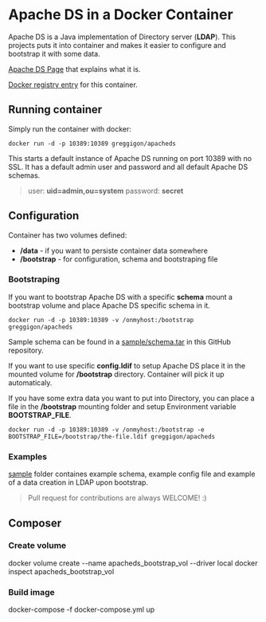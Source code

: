 Apache DS in a Docker Container
===============================

Apache DS is a Java implementation of Directory server (**LDAP**). This projects puts it into container and makes it easier to configure and bootstrap it with some data.

[Apache DS Page](1) that explains what it is.

[Docker registry entry](3) for this container.

## Running container
Simply run the container with docker:

	
	docker run -d -p 10389:10389 greggigon/apacheds
	



This starts a default instance of Apache DS running on port 10389 with no SSL. It has a default admin user and password and all default Apache DS schemas. 

> user: **uid=admin,ou=system** password: **secret**


## Configuration 
Container has two volumes defined:

* **/data** - if you want to persiste container data somewhere
* **/bootstrap** - for configuration, schema and bootstraping file

### Bootstraping

If you want to bootstrap Apache DS with a specific **schema** mount a bootstrap volume and place Apache DS specific schema in it.


	docker run -d -p 10389:10389 -v /onmyhost:/bootstrap greggigon/apacheds

Sample schema can be found in a [sample/schema.tar](2) in this GitHub repository. 

If you want to use specific **config.ldif** to setup Apache DS place it in the mounted volume for **/bootstrap** directory. Container will pick it up automaticaly.

If you have some extra data you want to put into Directory, you can place a file in the **/bootstrap** mounting folder and setup Environment variable **BOOTSTRAP_FILE**.

	docker run -d -p 10389:10389 -v /onmyhost:/bootstrap -e BOOTSTRAP_FILE=/bootstrap/the-file.ldif greggigon/apacheds


### Examples

[sample](2) folder containes example schema, example config file and example of a data creation in LDAP upon bootstrap.

> Pull request for contributions are always WELCOME! :)


## Composer
### Create volume
docker volume create --name apacheds_bootstrap_vol --driver local
docker inspect apacheds_bootstrap_vol

### Build image
docker-compose -f docker-compose.yml up


[1]: https://directory.apache.org/apacheds/
[2]: https://github.com/greggigon/apacheds-docker-container/tree/master/sample
[3]: https://registry.hub.docker.com/u/greggigon/apacheds/